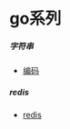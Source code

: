 # go系列

##### 字符串
* [编码](https://github.com/bw1032/gogo/blob/main/basic/string/string.go)

##### redis
* [redis](https://zhangc233.github.io/2021/05/02/Redis/)